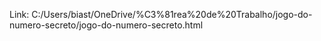 Link: C:/Users/biast/OneDrive/%C3%81rea%20de%20Trabalho/jogo-do-numero-secreto/jogo-do-numero-secreto.html
